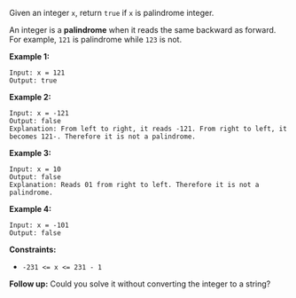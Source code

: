 Given an integer `x`, return `true` if `x` is palindrome integer.

An integer is a **palindrome** when it reads the same backward as forward. For
example, `121` is palindrome while `123` is not.



**Example 1:**

    
    
    Input: x = 121
    Output: true
    

**Example 2:**

    
    
    Input: x = -121
    Output: false
    Explanation: From left to right, it reads -121. From right to left, it becomes 121-. Therefore it is not a palindrome.
    

**Example 3:**

    
    
    Input: x = 10
    Output: false
    Explanation: Reads 01 from right to left. Therefore it is not a palindrome.
    

**Example 4:**

    
    
    Input: x = -101
    Output: false
    



**Constraints:**

  * `-231 <= x <= 231 - 1`



**Follow up:** Could you solve it without converting the integer to a string?

